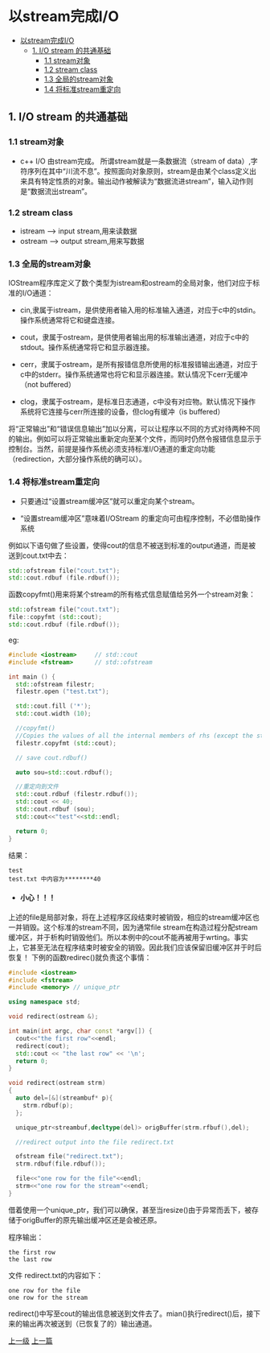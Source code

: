 # 以stream完成I/O


<!-- @import "[TOC]" {cmd="toc" depthFrom=1 depthTo=6 orderedList=false} -->
<!-- code_chunk_output -->

* [以stream完成I/O](#以stream完成io)
	* [1. I/O stream 的共通基础](#1-io-stream-的共通基础)
		* [1.1 stream对象](#11-stream对象)
		* [1.2 stream class](#12-stream-class)
		* [1.3 全局的stream对象](#13-全局的stream对象)
		* [1.4 将标准stream重定向](#14-将标准stream重定向)

<!-- /code_chunk_output -->


## 1. I/O stream 的共通基础

### 1.1 stream对象
* c++ I/O 由stream完成。
所谓stream就是一条数据流（stream of data）,字符序列在其中“川流不息”。按照面向对象原则，stream是由某个class定义出来具有特定性质的对象。输出动作被解读为“数据流进stream”，输入动作则是“数据流出stream”。

### 1.2 stream class
* istream --> input stream,用来读数据
* ostream --> output stream,用来写数据

### 1.3 全局的stream对象

IOStream程序库定义了数个类型为istream和ostream的全局对象，他们对应于标准的I/O通道：

* cin,隶属于istream，是供使用者输入用的标准输入通道，对应于c中的stdin。操作系统通常将它和键盘连接。

* cout，隶属于ostream，是供使用者输出用的标准输出通道，对应于c中的stdout。操作系统通常将它和显示器连接。

* cerr，隶属于ostream，是所有报错信息所使用的标准报错输出通道，对应于c中的stderr。操作系统通常也将它和显示器连接。默认情况下cerr无缓冲（not buffered）

* clog，隶属于ostream，是标准日志通道，c中没有对应物。默认情况下操作系统将它连接与cerr所连接的设备，但clog有缓冲（is buffered）

将“正常输出”和“错误信息输出”加以分离，可以让程序以不同的方式对待两种不同的输出。例如可以将正常输出重新定向至某个文件，而同时仍然令报错信息显示于控制台。当然，前提是操作系统必须支持标准I/O通道的重定向功能（redirection，大部分操作系统的确可以）。

### 1.4 将标准stream重定向

* 只要通过“设置stream缓冲区”就可以重定向某个stream。

* “设置stream缓冲区”意味着I/OStream 的重定向可由程序控制，不必借助操作系统

例如以下语句做了些设置，使得cout的信息不被送到标准的output通道，而是被送到cout.txt中去：
```c++
std::ofstream file("cout.txt");
std::cout.rdbuf (file.rdbuf());
```

函数copyfmt()用来将某个stream的所有格式信息赋值给另外一个stream对象：
```c++
std::ofstream file("cout.txt");
file::copyfmt (std::cout);
std::cout.rdbuf (file.rdbuf());
```

eg:
```c++
#include <iostream>     // std::cout
#include <fstream>      // std::ofstream

int main () {
  std::ofstream filestr;
  filestr.open ("test.txt");

  std::cout.fill ('*');
  std::cout.width (10);

  //copyfmt()
  //Copies the values of all the internal members of rhs (except the state flags and the associated stream buffer) to the corresponding members of * this.
  filestr.copyfmt (std::cout);

  // save cout.rdbuf()

  auto sou=std::cout.rdbuf();

  //重定向到文件
  std::cout.rdbuf (filestr.rdbuf());
  std::cout << 40;
  std::cout.rdbuf (sou);
  std::cout<<"test"<<std::endl;

  return 0;
}
```

结果：
```
test
test.txt 中内容为********40
```

* #### 小心！！！
上述的file是局部对象，将在上述程序区段结束时被销毁，相应的stream缓冲区也一并销毁。这个标准的stream不同，因为通常file stream在构造过程分配stream缓冲区，并于析构时销毁他们。所以本例中的cout不能再被用于wrting。事实上，它甚至无法在程序结束时被安全的销毁。因此我们应该保留旧缓冲区并于时后恢复！
下例的函数redirec()就负责这个事情：

```c++
#include <iostream>
#include <fstream>
#include <memory> // unique_ptr

using namespace std;

void redirect(ostream &);

int main(int argc, char const *argv[]) {
  cout<<"the first row"<<endl;
  redirect(cout);
  std::cout << "the last row" << '\n';
  return 0;
}

void redirect(ostream strm)
{
  auto del=[&](streambuf* p){
    strm.rdbuf(p);
  };

  unique_ptr<streambuf,decltype(del)> origBuffer(strm.rfbuf(),del);

  //redirect output into the file redirect.txt

  ofstream file("redirect.txt");
  strm.rdbuf(file.rdbuf());

  file<<"one row for the file"<<endl;
  strm<<"one row for the stream"<<endl;
}

```
借着使用一个unique_ptr，我们可以确保，甚至当resize()由于异常而丢下，被存储于origBuffer的原先输出缓冲区还是会被还原。

程序输出：
```
the first row
the last row
```

文件 redirect.txt的内容如下：
```
one row for the file
one row for the stream
```
redirect()中写至cout的输出信息被送到文件去了。mian()执行redirect()后，接下来的输出再次被送到（已恢复了的）输出通道。


[上一级](base.md)
[上一篇](regex.md)

